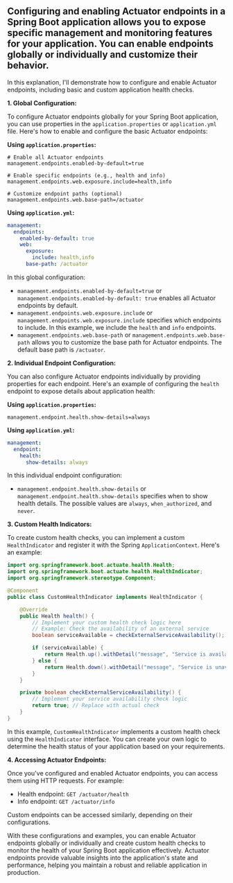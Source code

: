## Configuring and enabling Actuator endpoints in a Spring Boot application allows you to expose specific management and monitoring features for your application. You can enable endpoints globally or individually and customize their behavior.

In this explanation, I'll demonstrate how to configure and enable Actuator endpoints, including basic and custom application health checks.

**1. Global Configuration:**

To configure Actuator endpoints globally for your Spring Boot application, you can use properties in the `application.properties` or `application.yml` file. Here's how to enable and configure the basic Actuator endpoints:

**Using `application.properties`:**

```
# Enable all Actuator endpoints
management.endpoints.enabled-by-default=true

# Enable specific endpoints (e.g., health and info)
management.endpoints.web.exposure.include=health,info

# Customize endpoint paths (optional)
management.endpoints.web.base-path=/actuator

```

**Using `application.yml`:**

```yaml
management:
  endpoints:
    enabled-by-default: true
    web:
      exposure:
        include: health,info
      base-path: /actuator
```

In this global configuration:

- `management.endpoints.enabled-by-default=true` or `management.endpoints.enabled-by-default: true` enables all Actuator endpoints by default.
- `management.endpoints.web.exposure.include` or `management.endpoints.web.exposure.include` specifies which endpoints to include. In this example, we include the `health` and `info` endpoints.
- `management.endpoints.web.base-path` or `management.endpoints.web.base-path` allows you to customize the base path for Actuator endpoints. The default base path is `/actuator`.

**2. Individual Endpoint Configuration:**

You can also configure Actuator endpoints individually by providing properties for each endpoint. Here's an example of configuring the `health` endpoint to expose details about application health:

**Using `application.properties`:**

```
management.endpoint.health.show-details=always

```

**Using `application.yml`:**

```yaml
management:
  endpoint:
    health:
      show-details: always
```

In this individual endpoint configuration:

- `management.endpoint.health.show-details` or `management.endpoint.health.show-details` specifies when to show health details. The possible values are `always`, `when_authorized`, and `never`.

**3. Custom Health Indicators:**

To create custom health checks, you can implement a custom `HealthIndicator` and register it with the Spring `ApplicationContext`. Here's an example:

```java
import org.springframework.boot.actuate.health.Health;
import org.springframework.boot.actuate.health.HealthIndicator;
import org.springframework.stereotype.Component;

@Component
public class CustomHealthIndicator implements HealthIndicator {

    @Override
    public Health health() {
        // Implement your custom health check logic here
        // Example: Check the availability of an external service
        boolean serviceAvailable = checkExternalServiceAvailability();

        if (serviceAvailable) {
            return Health.up().withDetail("message", "Service is available").build();
        } else {
            return Health.down().withDetail("message", "Service is unavailable").build();
        }
    }

    private boolean checkExternalServiceAvailability() {
        // Implement your service availability check logic
        return true; // Replace with actual check
    }
}

```

In this example, `CustomHealthIndicator` implements a custom health check using the `HealthIndicator` interface. You can create your own logic to determine the health status of your application based on your requirements.

**4. Accessing Actuator Endpoints:**

Once you've configured and enabled Actuator endpoints, you can access them using HTTP requests. For example:

- Health endpoint: `GET /actuator/health`
- Info endpoint: `GET /actuator/info`

Custom endpoints can be accessed similarly, depending on their configurations.

With these configurations and examples, you can enable Actuator endpoints globally or individually and create custom health checks to monitor the health of your Spring Boot application effectively. Actuator endpoints provide valuable insights into the application's state and performance, helping you maintain a robust and reliable application in production.
